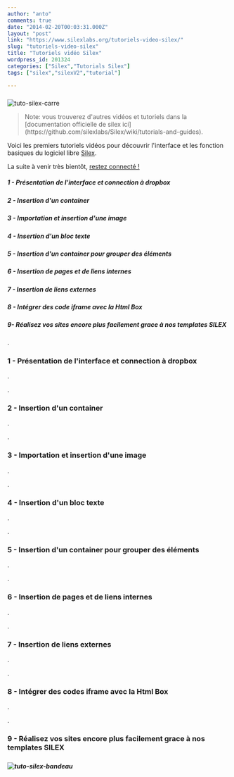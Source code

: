 ```yaml
---
author: "anto"
comments: true
date: "2014-02-20T00:03:31.000Z"
layout: "post"
link: "https://www.silexlabs.org/tutoriels-video-silex/"
slug: "tutoriels-video-silex"
title: "Tutoriels vidéo Silex"
wordpress_id: 201324
categories: ["Silex","Tutorials Silex"]
tags: ["silex","silexV2","tutorial"]

---
```

#####


![tuto-silex-carre](https://www.silexlabs.org/wp-content/uploads/2014/02/tuto-silex-carre.png)


<blockquote>Note: vous trouverez d'autres vidéos et tutoriels dans la [documentation officielle de silex ici](https://github.com/silexlabs/Silex/wiki/tutorials-and-guides).</blockquote>


Voici les premiers tutoriels vidéos pour découvrir l'interface et les fonction basiques du logiciel libre [Silex](http://www.silex.me/).

La suite à venir très bientôt, [restez connecté !](https://twitter.com/silexlabs)


##### 1 - Présentation de l'interface et connection à dropbox




##### 2 - Insertion d'un container




##### 3 - Importation et insertion d'une image




##### 4 - Insertion d'un bloc texte




##### 5 - Insertion d'un container pour grouper des éléments




##### 6 - Insertion de pages et de liens internes




##### 7 - Insertion de liens externes




##### 8 - Intégrer des code iframe avec la Html Box




##### 9- Réalisez vos sites encore plus facilement grace à nos templates SILEX


.


### 1 - Présentation de l'interface et connection à dropbox




.

.


### 2 - Insertion d'un container




.

.


### 3 - Importation et insertion d'une image




.

.


### 4 - Insertion d'un bloc texte




.

.


### 5 - Insertion d'un container pour grouper des éléments




.

.


### 6 - Insertion de pages et de liens internes




.

.


### 7 - Insertion de liens externes




.

.


### 8 - Intégrer des codes iframe avec la Html Box




.

.


### 9 - Réalisez vos sites encore plus facilement grace à nos templates SILEX





#####




##### ![tuto-silex-bandeau](https://www.silexlabs.org/wp-content/uploads/2014/02/tuto-silex-bandeau.png)

